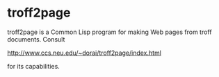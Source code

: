 # troff2page

troff2page is a Common Lisp program for making Web
pages from troff documents.  Consult

http://www.ccs.neu.edu/~dorai/troff2page/index.html

for its capabilities.
